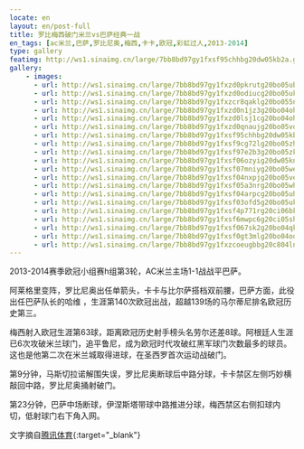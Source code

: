 ```yaml
---
locate: en
layout: en/post-full
title: 罗比梅西破门米兰vs巴萨经典一战
en_tags: [ac米兰,巴萨,罗比尼奥,梅西,卡卡,欧冠,彩虹过人,2013-2014]
type: gallery
featimg: http://ws1.sinaimg.cn/large/7bb8bd97gy1fxsf95chhbg20dw05kb2a.gif
gallery:
    - images:
      - url: http://ws1.sinaimg.cn/large/7bb8bd97gy1fxzd0pkrutg20bo05ub2b.gif
      - url: http://ws1.sinaimg.cn/large/7bb8bd97gy1fxzd0odiucg20bo05ukjn.gif
      - url: http://ws1.sinaimg.cn/large/7bb8bd97gy1fxzcr8qaklg20bo055npf.gif
      - url: http://ws1.sinaimg.cn/large/7bb8bd97gy1fxzd0n1jz3g20bo04ohdv.gif
      - url: http://ws1.sinaimg.cn/large/7bb8bd97gy1fxzd0lsj1cg20bo04ohdv.gif
      - url: http://ws1.sinaimg.cn/large/7bb8bd97gy1fxzd0qnaujg20bo05vqv6.gif
      - url: http://ws1.sinaimg.cn/large/7bb8bd97gy1fxsf95chhbg20dw05kb2a.gif
      - url: http://ws1.sinaimg.cn/large/7bb8bd97gy1fxsf9cg72lg20bo05zhdv.gif
      - url: http://ws1.sinaimg.cn/large/7bb8bd97gy1fxsf97e2b3g20bo05zkjm.gif
      - url: http://ws1.sinaimg.cn/large/7bb8bd97gy1fxsf06ozyig20dw05knpe.gif
      - url: http://ws1.sinaimg.cn/large/7bb8bd97gy1fxsf07mniyg20bo05we83.gif
      - url: http://ws1.sinaimg.cn/large/7bb8bd97gy1fxsf04nxpjg20bo05ve81.gif
      - url: http://ws1.sinaimg.cn/large/7bb8bd97gy1fxsf05a3nrg20bo05whdv.gif
      - url: http://ws1.sinaimg.cn/large/7bb8bd97gy1fxsf04arpcg20bo05uhdv.gif
      - url: http://ws1.sinaimg.cn/large/7bb8bd97gy1fxsf03ofd5g20bo05ukjn.gif
      - url: http://ws1.sinaimg.cn/large/7bb8bd97gy1fxsf4p771rg20ci06bkjm.gif
      - url: http://ws1.sinaimg.cn/large/7bb8bd97gy1fxsf6mwpc6g20ci05shdu.gif
      - url: http://ws1.sinaimg.cn/large/7bb8bd97gy1fxsf067sk2g20bo04qkcq.gif
      - url: http://ws1.sinaimg.cn/large/7bb8bd97gy1fxsf0gt3mlg20bo04oqv7.gif
      - url: http://ws1.sinaimg.cn/large/7bb8bd97gy1fxzcoeugbbg20c804lnpf.gif
---
```


2013-2014赛季欧冠小组赛h组第3轮，AC米兰主场1-1战战平巴萨。

阿莱格里变阵，罗比尼奥出任单箭头，卡卡与比尔萨搭档双前腰，巴萨方面，此役出任巴萨队长的哈维 ，生涯第140次欧冠出战，超越139场的马尔蒂尼排名欧冠历史第三。

梅西射入欧冠生涯第63球，距离欧冠历史射手榜头名劳尔还差8球。阿根廷人生涯已6次攻破米兰球门，追平鲁尼，成为欧冠时代攻破红黑军球门次数最多的球员。这也是他第二次在米兰城取得进球，在圣西罗首次运动战破门。

第9分钟，马斯切拉诺解围失误，罗比尼奥断球后中路分球，卡卡禁区左侧巧妙横敲回中路，罗比尼奥捅射破门。

第23分钟，巴萨中场断球，伊涅斯塔带球中路推进分球，梅西禁区右侧扣球内切，低射球门右下角入网。

文字摘自[腾讯体育](http://sports.qq.com/a/20131023/001867.htm){:target="_blank"}